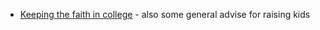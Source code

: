 * [Keeping the faith in college](http://www.wall.org/~aron/blog/keeping-the-faith-in-college/) - also some general advise for raising kids
